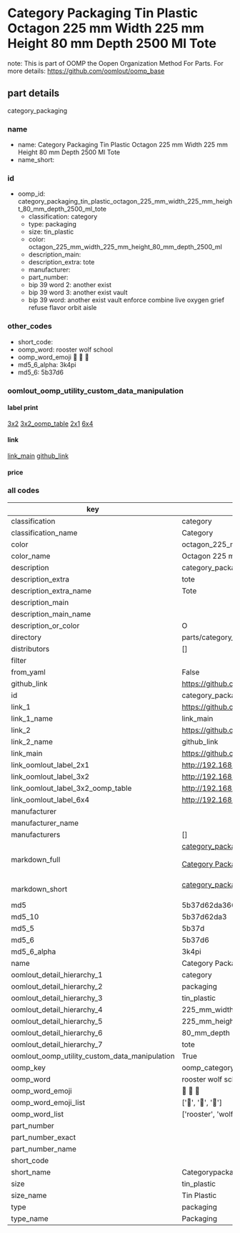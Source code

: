 # Category Packaging Tin Plastic Octagon 225 mm Width 225 mm Height 80 mm Depth 2500 Ml Tote  

note: This is part of OOMP the Oopen Organization Method For Parts. For more details: https://github.com/oomlout/oomp_base

##  part details



category_packaging

### name
* name: Category Packaging Tin Plastic Octagon 225 mm Width 225 mm Height 80 mm Depth 2500 Ml Tote
* name_short: 
### id
* oomp_id: category_packaging_tin_plastic_octagon_225_mm_width_225_mm_height_80_mm_depth_2500_ml_tote
  * classification: category
  * type: packaging
  * size: tin_plastic
  * color: octagon_225_mm_width_225_mm_height_80_mm_depth_2500_ml
  * description_main: 
  * description_extra: tote
  * manufacturer: 
  * part_number: 
  * bip 39 word 2: another exist
  * bip 39 word 3: another exist vault
  * bip 39 word: another exist vault enforce combine live oxygen grief refuse flavor orbit aisle

### other_codes
* short_code: 
* oomp_word: rooster wolf school
* oomp_word_emoji :rooster: :wolf: :school:
* md5_6_alpha: 3k4pi
* md5_6: 5b37d6






### oomlout_oomp_utility_custom_data_manipulation
#### label print
[3x2](http://192.168.1.245:1112/?label=oomp%203k4pi)
[3x2_oomp_table](http://192.168.1.107:1112/?label=oomp%203k4pi)
[2x1](http://192.168.1.242:1112/?label=oomp%203k4pi)
[6x4](http://192.168.1.55:1112/?label=oomp%203k4pi)    

#### link

[link_main](https://github.com/oomlout/oomlout_oomp_current_version_messy/tree/main/parts/category_packaging_tin_plastic_octagon_225_mm_width_225_mm_height_80_mm_depth_2500_ml_tote) [github_link](https://github.com/oomlout/oomlout_oomp_part_src/tree/main/parts/category_packaging_tin_plastic_octagon_225_mm_width_225_mm_height_80_mm_depth_2500_ml_tote)                             

#### price







### all codes 
| key | value |  
| --- | --- |  
| classification | category |  
| classification_name | Category |  
| color | octagon_225_mm_width_225_mm_height_80_mm_depth_2500_ml |  
| color_name | Octagon 225 mm Width 225 mm Height 80 mm Depth 2500 Ml |  
| description | category_packaging |  
| description_extra | tote |  
| description_extra_name | Tote |  
| description_main |  |  
| description_main_name |  |  
| description_or_color | O  |  
| directory | parts/category_packaging_tin_plastic_octagon_225_mm_width_225_mm_height_80_mm_depth_2500_ml_tote |  
| distributors | [] |  
| filter |  |  
| from_yaml | False |  
| github_link | https://github.com/oomlout/oomlout_oomp_part_src/tree/main/parts/category_packaging_tin_plastic_octagon_225_mm_width_225_mm_height_80_mm_depth_2500_ml_tote |  
| id | category_packaging_tin_plastic_octagon_225_mm_width_225_mm_height_80_mm_depth_2500_ml_tote |  
| link_1 | https://github.com/oomlout/oomlout_oomp_current_version_messy/tree/main/parts/category_packaging_tin_plastic_octagon_225_mm_width_225_mm_height_80_mm_depth_2500_ml_tote |  
| link_1_name | link_main |  
| link_2 | https://github.com/oomlout/oomlout_oomp_part_src/tree/main/parts/category_packaging_tin_plastic_octagon_225_mm_width_225_mm_height_80_mm_depth_2500_ml_tote |  
| link_2_name | github_link |  
| link_main | https://github.com/oomlout/oomlout_oomp_current_version_messy/tree/main/parts/category_packaging_tin_plastic_octagon_225_mm_width_225_mm_height_80_mm_depth_2500_ml_tote |  
| link_oomlout_label_2x1 | http://192.168.1.242:1112/?label=oomp%203k4pi |  
| link_oomlout_label_3x2 | http://192.168.1.245:1112/?label=oomp%203k4pi |  
| link_oomlout_label_3x2_oomp_table | http://192.168.1.107:1112/?label=oomp%203k4pi |  
| link_oomlout_label_6x4 | http://192.168.1.55:1112/?label=oomp%203k4pi |  
| manufacturer |  |  
| manufacturer_name |  |  
| manufacturers | [] |  
| markdown_full | [category_packaging_tin_plastic_octagon_225_mm_width_225_mm_height_80_mm_depth_2500_ml_tote](https://github.com/oomlout/oomlout_oomp_current_version_messy/tree/main/parts/category_packaging_tin_plastic_octagon_225_mm_width_225_mm_height_80_mm_depth_2500_ml_tote)<br>[](https://github.com/oomlout/oomlout_oomp_current_version_messy/tree/main/parts/category_packaging_tin_plastic_octagon_225_mm_width_225_mm_height_80_mm_depth_2500_ml_tote)<br>[Category Packaging Tin Plastic Octagon 225 Mm Width 225 Mm Height 80 Mm Depth 2500 Ml Tote](https://github.com/oomlout/oomlout_oomp_current_version_messy/tree/main/parts/category_packaging_tin_plastic_octagon_225_mm_width_225_mm_height_80_mm_depth_2500_ml_tote)<br><br> |  
| markdown_short | [category_packaging_tin_plastic_octagon_225_mm_width_225_mm_height_80_mm_depth_2500_ml_tote](https://github.com/oomlout/oomlout_oomp_current_version_messy/tree/main/parts/category_packaging_tin_plastic_octagon_225_mm_width_225_mm_height_80_mm_depth_2500_ml_tote)<br><br> |  
| md5 | 5b37d62da36693ca0a96f4a3e393f04c |  
| md5_10 | 5b37d62da3 |  
| md5_5 | 5b37d |  
| md5_6 | 5b37d6 |  
| md5_6_alpha | 3k4pi |  
| name | Category Packaging Tin Plastic Octagon 225 mm Width 225 mm Height 80 mm Depth 2500 Ml Tote |  
| oomlout_detail_hierarchy_1 | category |  
| oomlout_detail_hierarchy_2 | packaging |  
| oomlout_detail_hierarchy_3 | tin_plastic |  
| oomlout_detail_hierarchy_4 | 225_mm_width |  
| oomlout_detail_hierarchy_5 | 225_mm_height |  
| oomlout_detail_hierarchy_6 | 80_mm_depth |  
| oomlout_detail_hierarchy_7 | tote |  
| oomlout_oomp_utility_custom_data_manipulation | True |  
| oomp_key | oomp_category_packaging_tin_plastic_octagon_225_mm_width_225_mm_height_80_mm_depth_2500_ml_tote |  
| oomp_word | rooster wolf school |  
| oomp_word_emoji | :rooster: :wolf: :school: |  
| oomp_word_emoji_list | [':rooster:', ':wolf:', ':school:'] |  
| oomp_word_list | ['rooster', 'wolf', 'school'] |  
| part_number |  |  
| part_number_exact |  |  
| part_number_name |  |  
| short_code |  |  
| short_name | Categorypackaging |  
| size | tin_plastic |  
| size_name | Tin Plastic |  
| type | packaging |  
| type_name | Packaging |  
